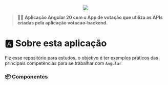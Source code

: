 <p align="center">
  <img src=".github/assets/header.png">
</p>

> 👨‍🚀 **Aplicação Angular 20 com o App de votação que utiliza as APIs criadas pela aplicação votacao-backend.**

# 🅰️ Sobre esta aplicação

Fiz esse repositório para estudos, o objetivo é ter exemplos práticos das principais competências para se trabalhar com `Angular`

### 📦 Componentes
